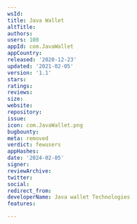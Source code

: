 ```yaml
---
wsId: 
title: Java Wallet
altTitle: 
authors: 
users: 100
appId: com.JavaWallet
appCountry: 
released: '2020-12-23'
updated: '2021-02-05'
version: '1.1'
stars: 
ratings: 
reviews: 
size: 
website: 
repository: 
issue: 
icon: com.JavaWallet.png
bugbounty: 
meta: removed
verdict: fewusers
appHashes: 
date: '2024-02-05'
signer: 
reviewArchive: 
twitter: 
social: 
redirect_from: 
developerName: Java wallet Technologies
features: 

---
```


